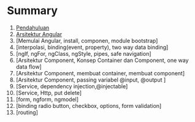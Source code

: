 # Summary

1. [Pendahuluan](readme.md)
2. [Arsitektur Angular](readme.md)
3. [Memulai Angular, install, componen, module bootstrap]
4. [interpolasi, binding(event, property), two way data binding]
5. [ngIf, ngFor, ngClass, ngStyle, pipes, safe navigation]
6. [Arsitektur Component, Konsep Container dan Component, one way data flow]
7. [Arsitektur Component, membuat container, membuat component]
8. [Arsitektur Component, passing variabel @input, @output ]
9. [Service, dependency injection,@injectable]
10. [Service, Http, put delete]
11. [form, ngform, ngmodel]
12. [binding radio button, checkbox, options, form validation]
13. [routing]
